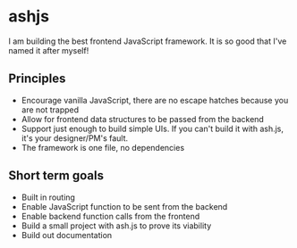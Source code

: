 # ashjs

I am building the best frontend JavaScript framework. It is so good that I've named it after myself!

## Principles

- Encourage vanilla JavaScript, there are no escape hatches because you are not trapped
- Allow for frontend data structures to be passed from the backend
- Support just enough to build simple UIs. If you can't build it with ash.js, it's your designer/PM's fault.
- The framework is one file, no dependencies

## Short term goals

- Built in routing
- Enable JavaScript function to be sent from the backend
- Enable backend function calls from the frontend
- Build a small project with ash.js to prove its viability
- Build out documentation
